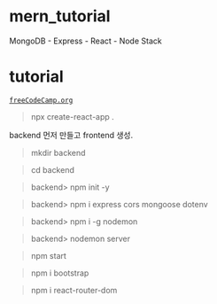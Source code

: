 # mern_tutorial

MongoDB - Express - React - Node Stack

# tutorial
[`freeCodeCamp.org`](https://www.youtube.com/watch?v=7CqJlxBYj-M)



> npx create-react-app .

backend 먼저 만들고 frontend 생성.

> mkdir backend

> cd backend

>backend> npm init -y

>backend> npm i express cors mongoose dotenv

>backend> npm i -g nodemon

>backend> nodemon server


> npm start

> npm i bootstrap

> npm i react-router-dom
